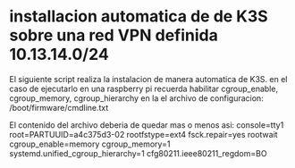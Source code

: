 # installacion automatica de de K3S sobre una red VPN definida 10.13.14.0/24
El siguiente script realiza la instalacion de manera automatica de K3S. 
en el caso de ejecutarlo en una raspberry pi recuerda habilitar cgroup_enable, cgroup_memory, cgroup_hierarchy en la el archivo de configuracion:
/boot/firmware/cmdline.txt

El contenido del archivo deberia de quedar mas o menos asi:
console=tty1 root=PARTUUID=a4c375d3-02 rootfstype=ext4 fsck.repair=yes rootwait cgroup_enable=memory cgroup_memory=1 systemd.unified_cgroup_hierarchy=1 cfg80211.ieee80211_regdom=BO
